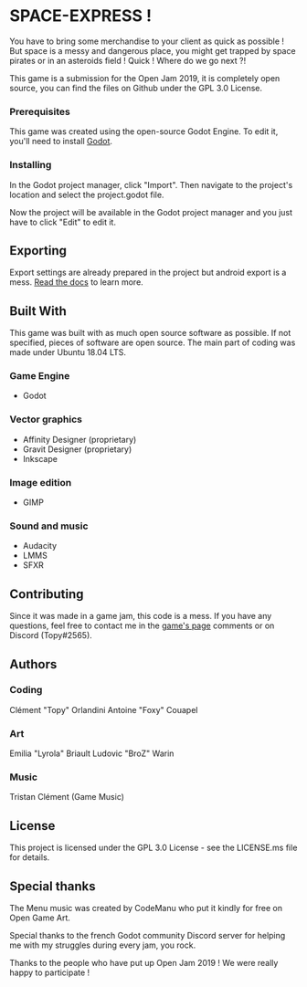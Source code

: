 # SPACE-EXPRESS !

You have to bring some merchandise to your client as quick as possible ! But space is a messy and dangerous place, you might get trapped by space pirates or in an asteroids field ! Quick ! Where do we go next ?!

This game is a submission for the Open Jam 2019, it is completely open source, you can find the files on Github under the GPL 3.0 License.

### Prerequisites

This game was created using the open-source Godot Engine. To edit it, you'll need to install [Godot](https://godotengine.org/download/).

### Installing

In the Godot project manager, click "Import".
Then navigate to the project's location and select the project.godot file.

Now the project will be available in the Godot project manager and you just have to click "Edit" to edit it.

## Exporting

Export settings are already prepared in the project but android export is a mess. [Read the docs](https://docs.godotengine.org/en/3.1/getting_started/workflow/export/exporting_for_android.html) to learn more.

## Built With

This game was built with as much open source software as possible. If not specified, pieces of software are open source. The main part of coding was made under Ubuntu 18.04 LTS.

### Game Engine
* Godot

### Vector graphics
* Affinity Designer (proprietary)
* Gravit Designer (proprietary)
* Inkscape

### Image edition
* GIMP

### Sound and music
* Audacity
* LMMS
* SFXR


## Contributing

Since it was made in a game jam, this code is a mess. If you have any questions, feel free to contact me in the [game's page](https://topy.itch.io/space-express) comments or on Discord (Topy#2565).

## Authors

### Coding
Clément "Topy" Orlandini
Antoine "Foxy" Couapel

### Art
Emilia "Lyrola" Briault
Ludovic "BroZ" Warin

### Music
Tristan Clément (Game Music)


## License

This project is licensed under the GPL 3.0 License - see the LICENSE.ms file for details.

## Special thanks

The Menu music was created by CodeManu who put it kindly for free on Open Game Art.

Special thanks to the french Godot community Discord server for helping me with my struggles during every jam, you rock.

Thanks to the people who have put up Open Jam 2019 ! We were really happy to participate !



